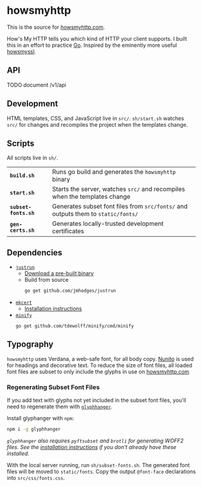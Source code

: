 # howsmyhttp

This is the source for [howsmyhttp.com](https://howsmyhttp.com).

How's My HTTP tells you which kind of HTTP your client supports. I built this in an effort to practice [Go](https://golang.org). Inspired by the eminently more useful [howsmyssl](https://github.com/jmhodges/howsmyssl).

## API

TODO document /v1/api

## Development

HTML templates, CSS, and JavaScript live in `src/`. `sh/start.sh` watches `src/` for changes and recompiles the project when the templates change.

## Scripts
All scripts live in `sh/`.

<table>
   <tr>
     <td><strong><code>build.sh</code></strong></td>
     <td>Runs go build and generates the <code>howsmyhttp</code> binary</td>
    </tr>
    <tr>
      <td><strong><code>start.sh</code></strong></td>
      <td>Starts the server, watches <code>src/</code> and recompiles when the templates change</td>
    </tr>
    <tr>
      <td><strong><code>subset-fonts.sh</code></strong></td>
      <td>Generates subset font files from <code>src/fonts/</code> and outputs them to <code>static/fonts/</code></td>
    </tr>
    <tr>
      <td><strong><code>gen-certs.sh</code></strong></td>
      <td>Generates locally-trusted development certificates</td>
    </tr>
</table>

## Dependencies

- [`justrun`](https://github.com/jmhodges/justrun)
  - [Download a pre-built binary](http://projects.somethingsimilar.com/justrun/downloads)
  - Build from source
    ```bash
    go get github.com/jmhodges/justrun
    ```
- [`mkcert`](https://github.com/FiloSottile/mkcert)
  - [Installation instructions](https://github.com/FiloSottile/mkcert#installation)
- [`minify`](https://github.com/tdewolff/minify/tree/master/cmd/minify)
  ```
  go get github.com/tdewolff/minify/cmd/minify
  ```

## Typography

`howsmyhttp` uses Verdana, a web-safe font, for all body copy. [Nunito](https://fonts.google.com/specimen/Nunito) is used for headings and decorative text. To reduce the size of font files, all loaded font files are subset to only include the glyphs in use on [howsmyhttp.com](https://../howsmyhttp.com)

### Regenerating Subset Font Files

If you add text with glyphs not yet included in the subset font files, you'll need to regenerate them with [`glyphhanger`](https://github.com/filamentgroup/glyphhanger).

Install glyphanger with `npm`:
```bash
npm i -g glyphhanger
```

*`glyphhanger` also requires `pyftsubset` and `brotli` for generating WOFF2 files. See the [installation instructions](https://github.com/filamentgroup/glyphhanger#prerequisite-pyftsubset) if you don't already have these installed.*

With the local server running, run `sh/subset-fonts.sh`. The generated font files will be moved to `static/fonts`. Copy the output `@font-face` declarations into `src/css/fonts.css`.